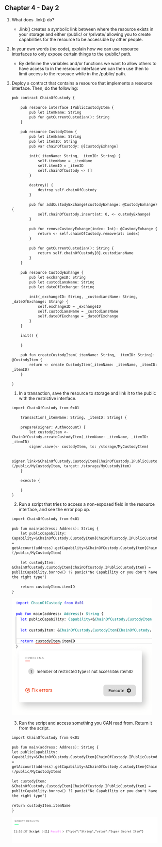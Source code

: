 ## Chapter 4 - Day 2

1. What does .link() do?
    * .link() creates a symbolic link between where the resource exists in your storage and either /public/ or /private/ allowing you to create capabilities for the resource to be accessible by other people.
2. In your own words (no code), explain how we can use resource interfaces to only expose certain things to the /public/ path.
    * By definine the variables and/or functions we want to allow others to have access to in the resrouce interface we can then use then to limit access to the resrouce while in the /public/ path.
3. Deploy a contract that contains a resource that implements a resource interface. Then, do the following:
    ``` cadence
    pub contract ChainOfCustody {

        pub resource interface IPublicCustodyItem {
            pub let itemName: String
            pub fun getCurrentCustodian(): String
        }

        pub resource CustodyItem {
            pub let itemName: String
            pub let itemID: String
            pub var chainOfCustody: @[CustodyExhange]

            init(_itemName: String, _itemID: String) {
                self.itemName = _itemName
                self.itemID = _itemID
                self.chainOfCustody <- []
            }

            destroy() {
                destroy self.chainOfCustody
            }

            pub fun addCustodyExchange(custodyExhange: @CustodyExhange) {
                self.chainOfCustody.insert(at: 0, <- custodyExhange)
            }

            pub fun removeCustodyExhange(index: Int): @CustodyExhange {
                return <- self.chainOfCustody.remove(at: index)
            }

            pub fun getCurrentCustodian(): String {
                return self.chainOfCustody[0].custodiansName
            }
        }

        pub resource CustodyExhange {
            pub let exchangeID: String
            pub let custodiansName: String
            pub let dateOfExchange: String

            init(_exchangeID: String, _custodiansName: String, _dateOfExchange: String) {
                self.exchangeID = _exchangeID
                self.custodiansName = _custodiansName
                self.dateOfExchange = _dateOfExchange
            }
        }

        init() {
            
        }

        pub fun createCustodyItem(_itemName: String, _itemID: String): @CustodyItem {
            return <- create CustodyItem(_itemName: _itemName, _itemID: _itemID)
        }

    }
    ```
    1. In a transaction, save the resource to storage and link it to the public with the restrictive interface.
    ``` cadence
    import ChainOfCustody from 0x01

        transaction(_itemName: String, _itemID: String) {

        prepare(signer: AuthAccount) {
            let custodyItem <- ChainOfCustody.createCustodyItem(_itemName: _itemName, _itemID: _itemID)
            signer.save(<- custodyItem, to: /storage/MyCustodyItem)

            signer.link<&ChainOfCustody.CustodyItem{ChainOfCustody.IPublicCustodyItem}>(/public/MyCustodyItem, target: /storage/MyCustodyItem)
        }

        execute {

        }
    }
    ```
    2. Run a script that tries to access a non-exposed field in the resource interface, and see the error pop up.
    ``` cadence
    import ChainOfCustody from 0x01

    pub fun main(address: Address): String {
        let publicCapability: Capability<&ChainOfCustody.CustodyItem{ChainOfCustody.IPublicCustodyItem}> = getAccount(address).getCapability<&ChainOfCustody.CustodyItem{ChainOfCustody.IPublicCustodyItem}>(/public/MyCustodyItem)

        let custodyItem: &ChainOfCustody.CustodyItem{ChainOfCustody.IPublicCustodyItem} = publicCapability.borrow() ?? panic("No Capability or you don't have the right type")

        return custodyItem.itemID
    }
    ```
    ![Chapter 4 Day 2 Question 2 - Answer](/images/C4D2Q2.png)
    
    3. Run the script and access something you CAN read from. Return it from the script.
    ``` cadence
    import ChainOfCustody from 0x01

    pub fun main(address: Address): String {
    let publicCapability: Capability<&ChainOfCustody.CustodyItem{ChainOfCustody.IPublicCustodyItem}> = getAccount(address).getCapability<&ChainOfCustody.CustodyItem{ChainOfCustody.IPublicCustodyItem}>(/public/MyCustodyItem)

    let custodyItem: &ChainOfCustody.CustodyItem{ChainOfCustody.IPublicCustodyItem} = publicCapability.borrow() ?? panic("No Capability or you don't have the right type")

    return custodyItem.itemName
    }
    ```
    ![Chapter 4 Day 2 Question 3 - Answer](/images/C4D2Q3.png)